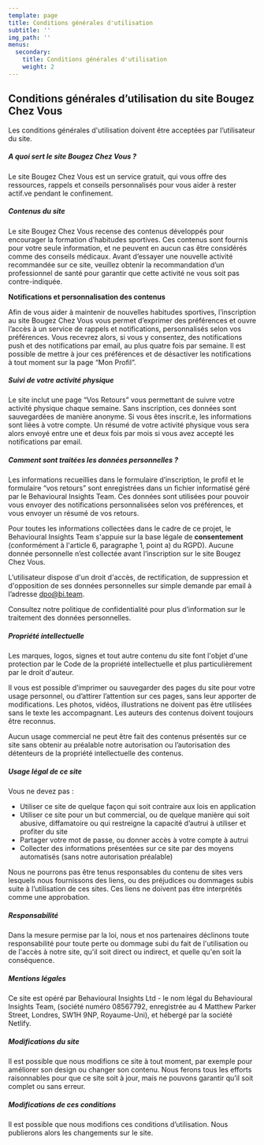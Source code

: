 ```yaml
---
template: page
title: Conditions générales d'utilisation
subtitle: ''
img_path: ''
menus:
  secondary:
    title: Conditions générales d'utilisation
    weight: 2
---
```

## Conditions générales d’utilisation du site Bougez Chez Vous

Les conditions générales d'utilisation doivent être acceptées par l’utilisateur du site.

##### **A quoi sert le site Bougez Chez Vous ?**

Le site Bougez Chez Vous est un service gratuit, qui vous offre des ressources, rappels et conseils personnalisés pour vous aider à rester actif.ve pendant le confinement.

##### **Contenus du site**

Le site Bougez Chez Vous recense des contenus développés pour encourager la formation d’habitudes sportives. Ces contenus sont fournis pour votre seule information, et ne peuvent en aucun cas être considérés comme des conseils médicaux. Avant d’essayer une nouvelle activité recommandée sur ce site, veuillez obtenir la recommandation d’un professionnel de santé pour garantir que cette activité ne vous soit pas contre-indiquée.

**Notifications et personnalisation des contenus**

Afin de vous aider à maintenir de nouvelles habitudes sportives, l’inscription au site Bougez Chez Vous vous permet d’exprimer des préférences et ouvre l’accès à un service de rappels et notifications, personnalisés selon vos préférences. Vous recevrez alors, si vous y consentez, des notifications push et des notifications par email, au plus quatre fois par semaine. Il est possible de mettre à jour ces préférences et de désactiver les notifications à tout moment sur la page “Mon Profil”.

##### **Suivi de votre activité physique**

Le site inclut une page “Vos Retours” vous permettant de suivre votre activité physique chaque semaine. Sans inscription, ces données sont sauvegardées de manière anonyme. Si vous êtes inscrit.e, les informations sont liées à votre compte. Un résumé de votre activité physique vous sera alors envoyé entre une et deux fois par mois si vous avez accepté les notifications par email.

##### **Comment sont traitées les données personnelles ?**

Les informations recueillies dans le formulaire d’inscription, le profil et le formulaire “vos retours” sont enregistrées dans un fichier informatisé géré par le Behavioural Insights Team. Ces données sont utilisées pour pouvoir vous envoyer des notifications personnalisées selon vos préférences, et vous envoyer un résumé de vos retours.

Pour toutes les informations collectées dans le cadre de ce projet, le Behavioural Insights Team s'appuie sur la base légale de **consentement** (conformément à l'article 6, paragraphe 1, point a) du RGPD). Aucune donnée personnelle n’est collectée avant l’inscription sur le site Bougez Chez Vous.

L’utilisateur dispose d'un droit d'accès, de rectification, de suppression et d'opposition de ses données personnelles sur simple demande par email à l’adresse dpo@bi.team.

Consultez notre politique de confidentialité pour plus d’information sur le traitement des données personnelles.

##### **Propriété intellectuelle**

Les marques, logos, signes et tout autre contenu du site font l'objet d'une protection par le Code de la propriété intellectuelle et plus particulièrement par le droit d'auteur.

Il vous est possible d’imprimer ou sauvegarder des pages du site pour votre usage personnel, ou d’attirer l’attention sur ces pages, sans leur apporter de modifications. Les photos, vidéos, illustrations ne doivent pas être utilisées sans le texte les accompagnant. Les auteurs des contenus doivent toujours être reconnus.

Aucun usage commercial ne peut être fait des contenus présentés sur ce site sans obtenir au préalable notre autorisation ou l’autorisation des détenteurs de la propriété intellectuelle des contenus.

##### **Usage légal de ce site**

Vous ne devez pas :

* Utiliser ce site de quelque façon qui soit contraire aux lois en application
* Utiliser ce site pour un but commercial, ou de quelque manière qui soit abusive, diffamatoire ou qui restreigne la capacité d’autrui à utiliser et profiter du site
* Partager votre mot de passe, ou donner accès à votre compte à autrui
* Collecter des informations présentées sur ce site par des moyens automatisés (sans notre autorisation préalable)

Nous ne pourrons pas être tenus responsables du contenu de sites vers lesquels nous fournissons des liens, ou des préjudices ou dommages subis suite à l’utilisation de ces sites. Ces liens ne doivent pas être interprétés comme une approbation.

##### **Responsabilité**

Dans la mesure permise par la loi, nous et nos partenaires déclinons toute responsabilité pour toute perte ou dommage subi du fait de l'utilisation ou de l'accès à notre site, qu'il soit direct ou indirect, et quelle qu'en soit la conséquence.

##### **Mentions légales**

Ce site est opéré par Behavioural Insights Ltd - le nom légal du Behavioural Insights Team, (société numéro 08567792, enregistrée au 4 Matthew Parker Street, Londres, SW1H 9NP, Royaume-Uni), et hébergé par la société Netlify.

##### **Modifications du site**

Il est possible que nous modifions ce site à tout moment, par exemple pour améliorer son design ou changer son contenu. Nous ferons tous les efforts raisonnables pour que ce site soit à jour, mais ne pouvons garantir qu’il soit complet ou sans erreur.

##### **Modifications de ces conditions**

Il est possible que nous modifions ces conditions d’utilisation. Nous publierons alors les changements sur le site.
